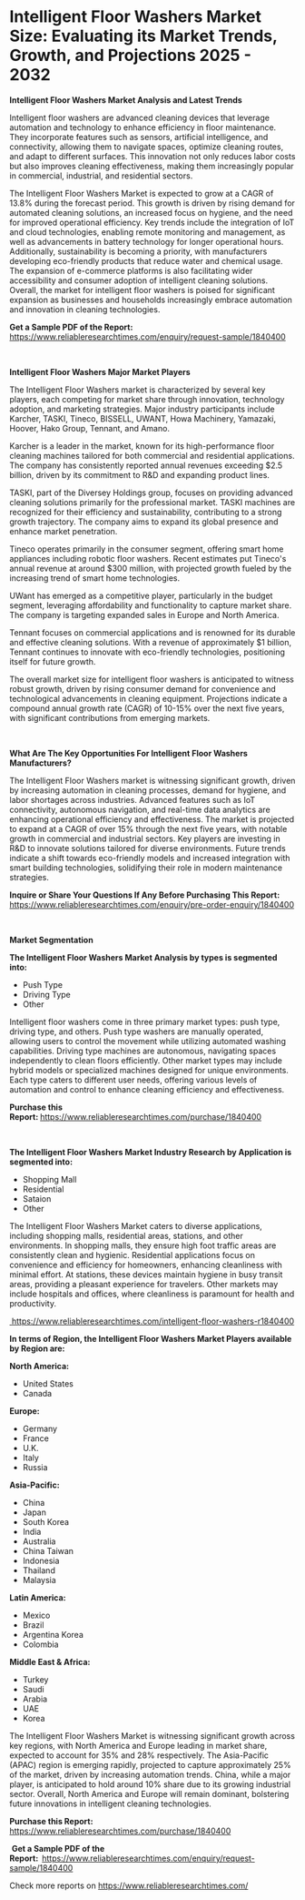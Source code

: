 <p><h1>Intelligent Floor Washers Market Size: Evaluating its Market Trends, Growth, and Projections 2025 - 2032</h1></p><p><strong>Intelligent Floor Washers Market Analysis and Latest Trends</strong></p>
<p><p>Intelligent floor washers are advanced cleaning devices that leverage automation and technology to enhance efficiency in floor maintenance. They incorporate features such as sensors, artificial intelligence, and connectivity, allowing them to navigate spaces, optimize cleaning routes, and adapt to different surfaces. This innovation not only reduces labor costs but also improves cleaning effectiveness, making them increasingly popular in commercial, industrial, and residential sectors.</p><p>The Intelligent Floor Washers Market is expected to grow at a CAGR of 13.8% during the forecast period. This growth is driven by rising demand for automated cleaning solutions, an increased focus on hygiene, and the need for improved operational efficiency. Key trends include the integration of IoT and cloud technologies, enabling remote monitoring and management, as well as advancements in battery technology for longer operational hours. Additionally, sustainability is becoming a priority, with manufacturers developing eco-friendly products that reduce water and chemical usage. The expansion of e-commerce platforms is also facilitating wider accessibility and consumer adoption of intelligent cleaning solutions. Overall, the market for intelligent floor washers is poised for significant expansion as businesses and households increasingly embrace automation and innovation in cleaning technologies.</p></p>
<p><strong>Get a Sample PDF of the Report:&nbsp;</strong> <a href="https://www.reliableresearchtimes.com/enquiry/request-sample/1840400?utm_campaign=2007&utm_medium=2&utm_source=Github&utm_content=ia&utm_term=28022025&utm_id=intelligent-floor-washers">https://www.reliableresearchtimes.com/enquiry/request-sample/1840400</a></p>
<p>&nbsp;</p>
<p><strong>Intelligent Floor Washers Major Market Players</strong></p>
<p><p>The Intelligent Floor Washers market is characterized by several key players, each competing for market share through innovation, technology adoption, and marketing strategies. Major industry participants include Karcher, TASKI, Tineco, BISSELL, UWANT, Howa Machinery, Yamazaki, Hoover, Hako Group, Tennant, and Amano.</p><p>Karcher is a leader in the market, known for its high-performance floor cleaning machines tailored for both commercial and residential applications. The company has consistently reported annual revenues exceeding $2.5 billion, driven by its commitment to R&D and expanding product lines.</p><p>TASKI, part of the Diversey Holdings group, focuses on providing advanced cleaning solutions primarily for the professional market. TASKI machines are recognized for their efficiency and sustainability, contributing to a strong growth trajectory. The company aims to expand its global presence and enhance market penetration.</p><p>Tineco operates primarily in the consumer segment, offering smart home appliances including robotic floor washers. Recent estimates put Tineco's annual revenue at around $300 million, with projected growth fueled by the increasing trend of smart home technologies.</p><p>UWant has emerged as a competitive player, particularly in the budget segment, leveraging affordability and functionality to capture market share. The company is targeting expanded sales in Europe and North America.</p><p>Tennant focuses on commercial applications and is renowned for its durable and effective cleaning solutions. With a revenue of approximately $1 billion, Tennant continues to innovate with eco-friendly technologies, positioning itself for future growth.</p><p>The overall market size for intelligent floor washers is anticipated to witness robust growth, driven by rising consumer demand for convenience and technological advancements in cleaning equipment. Projections indicate a compound annual growth rate (CAGR) of 10-15% over the next five years, with significant contributions from emerging markets.</p></p>
<p>&nbsp;</p>
<p><strong>What Are The Key Opportunities For Intelligent Floor Washers Manufacturers?</strong></p>
<p><p>The Intelligent Floor Washers market is witnessing significant growth, driven by increasing automation in cleaning processes, demand for hygiene, and labor shortages across industries. Advanced features such as IoT connectivity, autonomous navigation, and real-time data analytics are enhancing operational efficiency and effectiveness. The market is projected to expand at a CAGR of over 15% through the next five years, with notable growth in commercial and industrial sectors. Key players are investing in R&D to innovate solutions tailored for diverse environments. Future trends indicate a shift towards eco-friendly models and increased integration with smart building technologies, solidifying their role in modern maintenance strategies.</p></p>
<p><strong>Inquire or Share Your Questions If Any Before Purchasing This Report:</strong> <a href="https://www.reliableresearchtimes.com/enquiry/pre-order-enquiry/1840400?utm_campaign=2007&utm_medium=2&utm_source=Github&utm_content=ia&utm_term=28022025&utm_id=intelligent-floor-washers">https://www.reliableresearchtimes.com/enquiry/pre-order-enquiry/1840400</a></p>
<p>&nbsp;</p>
<p><strong>Market Segmentation</strong></p>
<p><strong>The Intelligent Floor Washers Market Analysis by types is segmented into:</strong></p>
<p><ul><li>Push Type</li><li>Driving Type</li><li>Other</li></ul></p>
<p><p>Intelligent floor washers come in three primary market types: push type, driving type, and others. Push type washers are manually operated, allowing users to control the movement while utilizing automated washing capabilities. Driving type machines are autonomous, navigating spaces independently to clean floors efficiently. Other market types may include hybrid models or specialized machines designed for unique environments. Each type caters to different user needs, offering various levels of automation and control to enhance cleaning efficiency and effectiveness.</p></p>
<p><strong>Purchase this Report:&nbsp;</strong><a href="https://www.reliableresearchtimes.com/purchase/1840400?utm_campaign=2007&utm_medium=2&utm_source=Github&utm_content=ia&utm_term=28022025&utm_id=intelligent-floor-washers">https://www.reliableresearchtimes.com/purchase/1840400</a></p>
<p>&nbsp;</p>
<p><strong>The Intelligent Floor Washers Market Industry Research by Application is segmented into:</strong></p>
<p><ul><li>Shopping Mall</li><li>Residential</li><li>Sataion</li><li>Other</li></ul></p>
<p><p>The Intelligent Floor Washers Market caters to diverse applications, including shopping malls, residential areas, stations, and other environments. In shopping malls, they ensure high foot traffic areas are consistently clean and hygienic. Residential applications focus on convenience and efficiency for homeowners, enhancing cleanliness with minimal effort. At stations, these devices maintain hygiene in busy transit areas, providing a pleasant experience for travelers. Other markets may include hospitals and offices, where cleanliness is paramount for health and productivity.</p></p>
<p><a href="https://www.reliableresearchtimes.com/intelligent-floor-washers-r1840400?utm_campaign=2007&utm_medium=2&utm_source=Github&utm_content=ia&utm_term=28022025&utm_id=intelligent-floor-washers">&nbsp;https://www.reliableresearchtimes.com/intelligent-floor-washers-r1840400</a></p>
<p><strong>In terms of Region, the Intelligent Floor Washers Market Players available by Region are:</strong></p>
<p>
    <p> <strong> North America: </strong>
        <ul>
            <li>United States</li>
            <li>Canada</li>
        </ul>
        </p> 
    <p> <strong> Europe: </strong>
        <ul>
            <li>Germany</li>
            <li>France</li>
            <li>U.K.</li>
            <li>Italy</li>
            <li>Russia</li>
        </ul>
        </p> 
    <p> <strong> Asia-Pacific: </strong>
        <ul>
            <li>China</li>
            <li>Japan</li>
            <li>South Korea</li>
            <li>India</li>
            <li>Australia</li>
            <li>China Taiwan</li>
            <li>Indonesia</li>
            <li>Thailand</li>
            <li>Malaysia</li>
        </ul>
        </p> 
    <p> <strong> Latin America: </strong>
        <ul>
            <li>Mexico</li>
            <li>Brazil</li>
            <li>Argentina Korea</li>
            <li>Colombia</li>
        </ul>
        </p> 
    <p> <strong> Middle East & Africa: </strong>
        <ul>
            <li>Turkey</li>
            <li>Saudi</li>
            <li>Arabia</li>
            <li>UAE</li>
            <li>Korea</li>
        </ul>
    </p>
    </p>
<p><p>The Intelligent Floor Washers Market is witnessing significant growth across key regions, with North America and Europe leading in market share, expected to account for 35% and 28% respectively. The Asia-Pacific (APAC) region is emerging rapidly, projected to capture approximately 25% of the market, driven by increasing automation trends. China, while a major player, is anticipated to hold around 10% share due to its growing industrial sector. Overall, North America and Europe will remain dominant, bolstering future innovations in intelligent cleaning technologies.</p></p>
<p><strong>Purchase this Report: </strong><a href="https://www.reliableresearchtimes.com/purchase/1840400?utm_campaign=2007&utm_medium=2&utm_source=Github&utm_content=ia&utm_term=28022025&utm_id=intelligent-floor-washers">https://www.reliableresearchtimes.com/purchase/1840400</a></p>
<p>&nbsp;<strong>Get a Sample PDF of the Report:&nbsp;&nbsp;</strong><a href="https://www.reliableresearchtimes.com/enquiry/request-sample/1840400?utm_campaign=2007&utm_medium=2&utm_source=Github&utm_content=ia&utm_term=28022025&utm_id=intelligent-floor-washers">https://www.reliableresearchtimes.com/enquiry/request-sample/1840400</a></p>
<p><strong></strong></p>
<p>Check more reports on <a href="https://www.reliableresearchtimes.com/?utm_campaign=2007&utm_medium=2&utm_source=Github&utm_content=ia&utm_term=28022025&utm_id=intelligent-floor-washers">https://www.reliableresearchtimes.com/</a></p>